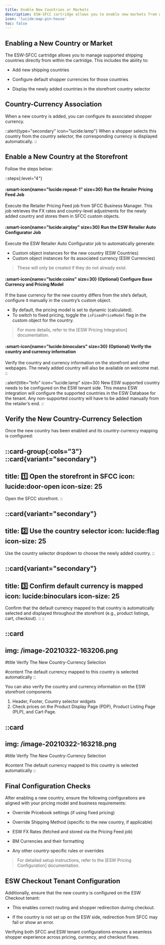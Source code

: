 ```yaml
---
title: Enable New Countries or Markets
description: ESW-SFCC cartridge allows you to enable new markets from within the cartridge
icon: 'lucide:map-pin-house'
toc: false
---
```


## Enabling a New Country or Market

The ESW-SFCC cartridge allows you to manage supported shipping countries directly from within the cartridge. This includes the ability to:

- Add new shipping countries

- Configure default shopper currencies for those countries

- Display the newly added countries in the storefront country selector

## Country-Currency Association

When a new country is added, you can configure its associated shopper currency.

::alert{type="secondary" icon="lucide:lamp"}
  When a shopper selects this country from the country selector, the corresponding currency is displayed automatically.
::

## Enable a New Country at the Storefront

Follow the steps below:

::steps{:level="4"}
  #### :smart-icon{name="lucide:repeat-1" size=30} Run the Retailer Pricing Feed Job

  Execute the Retailer Pricing Feed job from SFCC Business Manager. This job retrieves the FX rates and country-level adjustments for the newly added country and stores them in SFCC custom objects.


  #### :smart-icon{name="lucide:airplay" size=30} Run the ESW Retailer Auto Configurator Job

  Execute the ESW Retailer Auto Configurator job to automatically generate:
  - Custom object instances for the new country (ESW Countries)
  - Custom object instances for its associated currency (ESW Currencies)

  > These will only be created if they do not already exist.

  #### :smart-icon{name="lucide:coins" size=30} (Optional) Configure Base Currency and Pricing Model

  If the base currency for the new country differs from the site’s default, configure it manually in the country’s custom object.
  - By default, the pricing model is set to dynamic (calculated).
  - To switch to fixed pricing, toggle the `isFixedPriceModel` flag in the custom object for the country.

  > For more details, refer to the [ESW Pricing Integration] documentation.

  #### :smart-icon{name="lucide:binoculars" size=30} (Optional) Verify the country and currency information

  Verify the country and currency information on the storefront and other webpages. The newly added country will also be available on welcome mat.
::

::alert{title="Info" icon="lucide:lamp" size=30}
  New ESW supported country needs to be configured on the ESW tenant side. This means ESW integration will configure the supported countries in the ESW Database for the tenant. Any non-supported country will have to be added manually from the retailer’s end.
::


## Verify the New Country-Currency Selection

Once the new country has been enabled and its country-currency mapping is configured:


::card-group{:cols="3"}
  ::card{variant="secondary"}
  ---
  title: 1️⃣ Open the storefront in SFCC
  icon: lucide:door-open
  icon-size: 25
  ---
  Open the SFCC storefront.
  ::

  ::card{variant="secondary"}
  ---
  title: 2️⃣ Use the country selector 
  icon: lucide:flag
  icon-size: 25
  ---
  Use the country selector dropdown to choose the newly added country.
  ::

  ::card{variant="secondary"}
  ---
  title: 3️⃣ Confirm default currency is mapped
  icon: lucide:binoculars
  icon-size: 25
  ---
  Confirm that the default currency mapped to that country is automatically selected and displayed throughout the storefront (e.g., product listings, cart, checkout).
  ::
::

::card
---
img: /image-20210322-163206.png
---
#title
Verify The New Country-Currency Selection

#content
The default currency mapped to this country is selected automatically
::

You can also verify the country and currency information on the ESW storefront components 
1. Header, Footer, Country selector widgets
2. Check prices on the Product Display Page (PDP), Product Listing Page (PLP), and Cart Page.


::card
---
img: /image-20210322-163218.png
---
#title
Verify The New Country-Currency Selection

#content
The default currency mapped to this country is selected automatically
::

## Final Configuration Checks

After enabling a new country, ensure the following configurations are aligned with your pricing model and business requirements:

- Override Pricebook settings (if using fixed pricing)

- Override Shipping Method (specific to the new country, if applicable)

- ESW FX Rates (fetched and stored via the Pricing Feed job)

- BM Currencies and their formatting

- Any other country-specific rules or overrides

> For detailed setup instructions, refer to the [ESW Pricing Configuration] documentation.

## ESW Checkout Tenant Configuration

Additionally, ensure that the new country is configured on the ESW Checkout tenant:

- This enables correct routing and shopper redirection during checkout.

- If the country is not set up on the ESW side, redirection from SFCC may fail or show an error.

Verifying both SFCC and ESW tenant configurations ensures a seamless shopper experience across pricing, currency, and checkout flows.